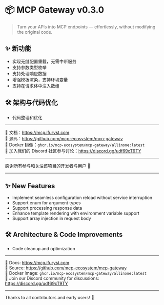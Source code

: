 # 📦 MCP Gateway v0.3.0

> Turn your APIs into MCP endpoints — effortlessly, without modifying the original code.

## ✨ 新功能

- 实现无缝配置重载，无需中断服务
- 支持参数类型枚举
- 支持处理响应数据
- 增强模板渲染，支持环境变量
- 支持在请求体中注入数组

## 🛠 架构与代码优化

- 代码整理和优化

---

📘 文档：https://mcp.ifuryst.com  
🐙 源码：https://github.com/mcp-ecosystem/mcp-gateway  
🐳 Docker 镜像：`ghcr.io/mcp-ecosystem/mcp-gateway/allinone:latest`  
💬 加入我们的 Discord 社区参与讨论：https://discord.gg/udf69cT9TY

---

感谢所有参与和关注该项目的开发者与用户 💖

---

## ✨ New Features

- Implement seamless configuration reload without service interruption
- Support enum for argument types
- Support processing response data
- Enhance template rendering with environment variable support
- Support array injection in request body

## 🛠 Architecture & Code Improvements

- Code cleanup and optimization

---

📘 Docs: https://mcp.ifuryst.com  
🐙 Source: https://github.com/mcp-ecosystem/mcp-gateway  
🐳 Docker Image: `ghcr.io/mcp-ecosystem/mcp-gateway/allinone:latest`  
💬 Join our Discord community for discussions: https://discord.gg/udf69cT9TY

---

Thanks to all contributors and early users! 💖 